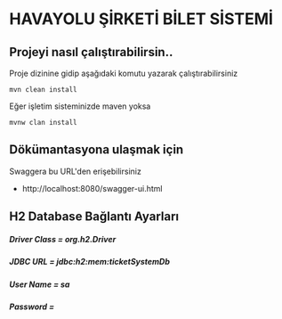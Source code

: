 # HAVAYOLU ŞİRKETİ BİLET SİSTEMİ

Projeyi nasıl çalıştırabilirsin..
-----------------------

Proje dizinine gidip aşağıdaki komutu yazarak çalıştırabilirsiniz
```
mvn clean install
```
Eğer işletim sisteminizde maven yoksa

```
mvnw clan install
```

Dökümantasyona ulaşmak için
-----------------------

Swaggera bu URL'den erişebilirsiniz
* http://localhost:8080/swagger-ui.html

H2 Database Bağlantı Ayarları
-----------------------

 ##### Driver Class  = org.h2.Driver 
 ##### JDBC URL =  jdbc:h2:mem:ticketSystemDb
 ##### User Name = sa  
 ##### Password   =
